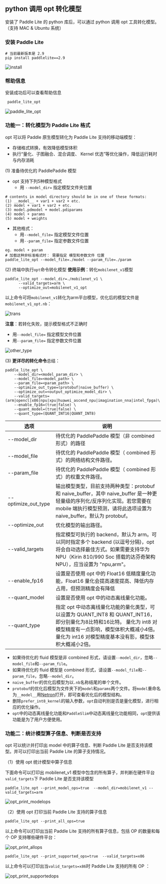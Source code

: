 
## python 调用 opt 转化模型

安装了 Paddle Lite 的 python 库后，可以通过 python 调用 opt 工具转化模型。（支持 MAC & Ubuntu 系统）

### 安装 Paddle Lite

```
# 当前最新版本是 2.9
pip install paddlelite==2.9
```

![install](https://paddlelite-data.bj.bcebos.com/doc_images/opt/install.gif)

### 帮助信息

安装成功后可以查看帮助信息
```bash
 paddle_lite_opt
```
![paddle_lite_opt](https://paddlelite-data.bj.bcebos.com/doc_images/opt/paddle_lite_opt.gif)

### 功能一：转化模型为 Paddle Lite 格式
opt 可以将 Paddle 原生模型转化为 Paddle Lite 支持的移动端模型：

- 存储格式转换，有效降低模型体积
- 执行“量化、子图融合、混合调度、 Kernel 优选”等优化操作，降低运行耗时与内存消耗

(1) 准备待优化的 PaddlePaddle 模型

- opt 支持下列5种模型格式
  - 用 `--model_dir=` 指定模型文件夹位置

```
# contents in model directory should be in one of these formats:
(1) __model__ + var1 + var2 + etc.
(2) model + var1 + var2 + etc.
(3) model.pdmodel + model.pdiparams
(4) model + params
(5) model + weights
```

- 其他格式： 
  - 用`--model_file=` 指定模型文件位置
  - 用`--param_file=` 指定参数文件位置
  
```
eg. model + param
# 加载这种非标准格式时： 需要指定 模型和参数文件 位置
paddle_lite_opt --model_file=./model --param_file=./param
```

(2) 终端中执行`opt`命令转化模型
**使用示例**：转化`mobilenet_v1`模型

```
paddle_lite_opt --model_dir=./mobilenet_v1 \
      --valid_targets=arm \
      --optimize_out=mobilenet_v1_opt
```
以上命令可将`mobilenet_v1`转化为arm平台模型，优化后的模型文件是`mobilenet_v1_opt.nb`：

![trans](https://paddlelite-data.bj.bcebos.com/doc_images/opt/trans.gif)



**注意**：若转化失败，提示模型格式不正确时

- 用`--model_file=` 指定模型文件位置
- 用`--param_file=` 指定参数文件位置

![other_type](https://paddlelite-data.bj.bcebos.com/doc_images/opt/other_type_trans.gif)


(3) **更详尽的转化命令**总结：

```shell
paddle_lite_opt \
    --model_dir=<model_param_dir> \
    --model_file=<model_path> \
    --param_file=<param_path> \
    --optimize_out_type=(protobuf|naive_buffer) \
    --optimize_out=<output_optimize_model_dir> \
    --valid_targets=(arm|opencl|x86|npu|xpu|huawei_ascend_npu|imagination_nna|intel_fpga)\
    --enable_fp16=(true|false) \
    --quant_model=(true|false) \
    --quant_type=(QUANT_INT16|QUANT_INT8) 
```

| 选项         | 说明 |
| ------------------- | ------------------------------------------------------------ |
| --model_dir         | 待优化的 PaddlePaddle 模型（非 combined 形式）的路径 |
| --model_file        | 待优化的 PaddlePaddle 模型（ combined 形式）的网络结构文件路径。 |
| --param_file        | 待优化的 PaddlePaddle 模型（ combined 形式）的权重文件路径。 |
| --optimize_out_type | 输出模型类型，目前支持两种类型：protobuf 和 naive_buffer，其中 naive_buffer 是一种更轻量级的序列化/反序列化实现。若您需要在 mobile 端执行模型预测，请将此选项设置为 naive_buffer。默认为 protobuf。 |
| --optimize_out      | 优化模型的输出路径。                                         |
| --valid_targets     | 指定模型可执行的 backend，默认为 arm。可以同时指定多个 backend (以逗号分隔)，opt 将会自动选择最佳方式。如果需要支持华为 NPU（Kirin 810/990 Soc 搭载的达芬奇架构 NPU），应当设置为 "npu,arm"。 |
| --enable_fp16       | 设置是否使用 opt 中的 Float16 低精度量化功能，Float16 量化会提高速度提高、降低内存占用，但预测精度会有降低 |
| --quant_model       | 设置是否使用 opt 中的动态离线量化功能。 |
| --quant_type        | 指定 opt 中动态离线量化功能的量化类型，可以设置为 QUANT_INT8 和 QUANT_INT16，即分别量化为8比特和16比特。 量化为 int8 对模型精度有一点影响，模型体积大概减小4倍。量化为 int16 对模型精度基本没有影，模型体积大概减小2倍。|

* 如果待优化的 fluid 模型是非 combined 形式，请设置`--model_dir`，忽略`--model_file`和`--param_file`。
* 如果待优化的 fluid 模型是 combined 形式，请设置`--model_file`和`--param_file`，忽略`--model_dir`。
* `naive_buffer`的优化后模型为以`.nb`名称结尾的单个文件。
* `protobuf`的优化后模型为文件夹下的`model`和`params`两个文件。将`model`重命名为`__model__`用[Netron](https://lutzroeder.github.io/netron/)打开，即可查看优化后的模型结构。
* 删除`prefer_int8_kernel`的输入参数，`opt`自动判别是否是量化模型，进行相应的优化操作。
* `opt`中的动态离线量化功能和`PaddleSlim`中动态离线量化功能相同，`opt`提供该功能是为了用户方便使用。

### 功能二：统计模型算子信息、判断是否支持

opt 可以统计并打印出 model 中的算子信息、判断 Paddle Lite 是否支持该模型。并可以打印出当前 Paddle Lite 的算子支持情况。

（1）使用 opt 统计模型中算子信息

下面命令可以打印出 mobilenet_v1 模型中包含的所有算子，并判断在硬件平台`valid_targets`下 Paddle Lite 是否支持该模型

`paddle_lite_opt --print_model_ops=true  --model_dir=mobilenet_v1 --valid_targets=arm`

![opt_print_modelops](https://paddlelite-data.bj.bcebos.com/model_optimize_tool/python_opt/check_model.png)

（2）使用 opt 打印当前 Paddle Lite 支持的算子信息

`paddle_lite_opt --print_all_ops=true`

以上命令可以打印出当前 Paddle Lite 支持的所有算子信息，包括 OP 的数量和每个 OP 支持哪些硬件平台：

![opt_print_allops](https://paddlelite-data.bj.bcebos.com/model_optimize_tool/python_opt/print_op.png)

`paddle_lite_opt --print_supported_ops=true  --valid_targets=x86`

以上命令可以打印出当`valid_targets=x86`时 Paddle Lite 支持的所有 OP ：

![opt_print_supportedops](https://paddlelite-data.bj.bcebos.com/model_optimize_tool/python_opt/print_x86op.png)
